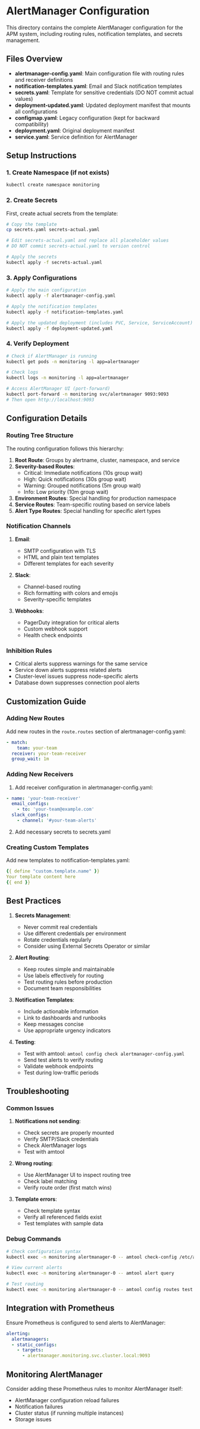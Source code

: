 # AlertManager Configuration

This directory contains the complete AlertManager configuration for the APM system, including routing rules, notification templates, and secrets management.

## Files Overview

- **alertmanager-config.yaml**: Main configuration file with routing rules and receiver definitions
- **notification-templates.yaml**: Email and Slack notification templates
- **secrets.yaml**: Template for sensitive credentials (DO NOT commit actual values)
- **deployment-updated.yaml**: Updated deployment manifest that mounts all configurations
- **configmap.yaml**: Legacy configuration (kept for backward compatibility)
- **deployment.yaml**: Original deployment manifest
- **service.yaml**: Service definition for AlertManager

## Setup Instructions

### 1. Create Namespace (if not exists)
```bash
kubectl create namespace monitoring
```

### 2. Create Secrets
First, create actual secrets from the template:
```bash
# Copy the template
cp secrets.yaml secrets-actual.yaml

# Edit secrets-actual.yaml and replace all placeholder values
# DO NOT commit secrets-actual.yaml to version control

# Apply the secrets
kubectl apply -f secrets-actual.yaml
```

### 3. Apply Configurations
```bash
# Apply the main configuration
kubectl apply -f alertmanager-config.yaml

# Apply the notification templates
kubectl apply -f notification-templates.yaml

# Apply the updated deployment (includes PVC, Service, ServiceAccount)
kubectl apply -f deployment-updated.yaml
```

### 4. Verify Deployment
```bash
# Check if AlertManager is running
kubectl get pods -n monitoring -l app=alertmanager

# Check logs
kubectl logs -n monitoring -l app=alertmanager

# Access AlertManager UI (port-forward)
kubectl port-forward -n monitoring svc/alertmanager 9093:9093
# Then open http://localhost:9093
```

## Configuration Details

### Routing Tree Structure

The routing configuration follows this hierarchy:

1. **Root Route**: Groups by alertname, cluster, namespace, and service
2. **Severity-based Routes**:
   - Critical: Immediate notifications (10s group wait)
   - High: Quick notifications (30s group wait)
   - Warning: Grouped notifications (5m group wait)
   - Info: Low priority (10m group wait)
3. **Environment Routes**: Special handling for production namespace
4. **Service Routes**: Team-specific routing based on service labels
5. **Alert Type Routes**: Special handling for specific alert types

### Notification Channels

1. **Email**:
   - SMTP configuration with TLS
   - HTML and plain text templates
   - Different templates for each severity

2. **Slack**:
   - Channel-based routing
   - Rich formatting with colors and emojis
   - Severity-specific templates

3. **Webhooks**:
   - PagerDuty integration for critical alerts
   - Custom webhook support
   - Health check endpoints

### Inhibition Rules

- Critical alerts suppress warnings for the same service
- Service down alerts suppress related alerts
- Cluster-level issues suppress node-specific alerts
- Database down suppresses connection pool alerts

## Customization Guide

### Adding New Routes

Add new routes in the `route.routes` section of alertmanager-config.yaml:
```yaml
- match:
    team: your-team
  receiver: your-team-receiver
  group_wait: 1m
```

### Adding New Receivers

1. Add receiver configuration in alertmanager-config.yaml:
```yaml
- name: 'your-team-receiver'
  email_configs:
    - to: 'your-team@example.com'
  slack_configs:
    - channel: '#your-team-alerts'
```

2. Add necessary secrets to secrets.yaml

### Creating Custom Templates

Add new templates to notification-templates.yaml:
```yaml
{{ define "custom.template.name" }}
Your template content here
{{ end }}
```

## Best Practices

1. **Secrets Management**:
   - Never commit real credentials
   - Use different credentials per environment
   - Rotate credentials regularly
   - Consider using External Secrets Operator or similar

2. **Alert Routing**:
   - Keep routes simple and maintainable
   - Use labels effectively for routing
   - Test routing rules before production
   - Document team responsibilities

3. **Notification Templates**:
   - Include actionable information
   - Link to dashboards and runbooks
   - Keep messages concise
   - Use appropriate urgency indicators

4. **Testing**:
   - Test with amtool: `amtool config check alertmanager-config.yaml`
   - Send test alerts to verify routing
   - Validate webhook endpoints
   - Test during low-traffic periods

## Troubleshooting

### Common Issues

1. **Notifications not sending**:
   - Check secrets are properly mounted
   - Verify SMTP/Slack credentials
   - Check AlertManager logs
   - Test with amtool

2. **Wrong routing**:
   - Use AlertManager UI to inspect routing tree
   - Check label matching
   - Verify route order (first match wins)

3. **Template errors**:
   - Check template syntax
   - Verify all referenced fields exist
   - Test templates with sample data

### Debug Commands

```bash
# Check configuration syntax
kubectl exec -n monitoring alertmanager-0 -- amtool check-config /etc/alertmanager/alertmanager.yml

# View current alerts
kubectl exec -n monitoring alertmanager-0 -- amtool alert query

# Test routing
kubectl exec -n monitoring alertmanager-0 -- amtool config routes test --config.file=/etc/alertmanager/alertmanager.yml
```

## Integration with Prometheus

Ensure Prometheus is configured to send alerts to AlertManager:
```yaml
alerting:
  alertmanagers:
  - static_configs:
    - targets:
      - alertmanager.monitoring.svc.cluster.local:9093
```

## Monitoring AlertManager

Consider adding these Prometheus rules to monitor AlertManager itself:
- AlertManager configuration reload failures
- Notification failures
- Cluster status (if running multiple instances)
- Storage issues